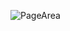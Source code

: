 ![PageArea](https://user-images.githubusercontent.com/56879548/220963029-c8992247-3cbf-4e35-8873-b52d6332245e.jpg)

